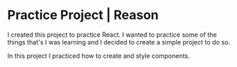 # Practice Project | Reason

I created this project to practice React. I wanted to practice some of the things that's I was learning and I decided to create a simple project to do so.

In this project I practiced how to create and style components.
